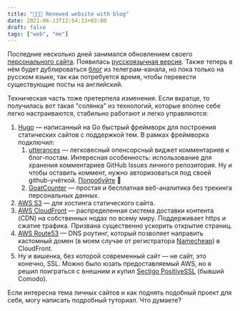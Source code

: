 ```yaml
---
title: "🧑🏼‍💻 Renewed website with blog"
date: 2021-06-13T12:54:13+03:00
draft: false
tags: ["web", "me"]
---
```


Последние несколько дней занимался обновлением своего [персонального сайта](https://ephemeralin.com/). Появилась [русскоязычная версия](https://ephemeralin.com/ru/). Также теперь в нём будет дублироваться [блог](https://ephemeralin.com/posts/) из телеграм-канала, но пока только на русском языке, так как потребуется время, чтобы перевести существующие посты на английский.

Техническая часть тоже претерпела изменения. Если вкратце, то получилась вот такая "солянка" из технологий, которые вполне себе легко настраиваются, стабильно работают и легко управляются:

1. [Hugo](https://gohugo.io/) — написанный на Go быстрый фреймворк для построения статических сайтов с поддержкой тем. В рамках фреймворка подключил:
    1. [utterances](https://utteranc.es) — легковесный опенсорсный виджет комментариев к блог-постам. Интересная особенность: использование для хранения комментариев GitHub Issues личного репозитория. Ну и чтобы оставить коммент, нужно авторизоваться под своей github-учёткой. [Попробуйте](https://ephemeralin.com/ru/posts/2021-06-13-new-personal-website/) 🙂
    2. [GoatCounter](https://goatcounter.com) — простая и бесплатная веб-аналитика без трекинга персональных данных.
2. [AWS S3](https://aws.amazon.com/s3/) — для хостинга статического сайта.
3. [AWS CloudFront](https://aws.amazon.com/cloudfront/) — распределенная система доставки контента (CDN) на собственных нодах по всему миру. Поддерживает https и сжатие трафика. Призвана существенно ускорить открытие страниц.
4. [AWS Route53](https://aws.amazon.com/route53/) — DNS роутинг, который позволяет направить кастомный домен (в моем случае от регистратора [Namecheap](https://www.namecheap.com)) в CloudFront.
5. Ну и вишенка, без которой современный сайт — не сайт, это конечно, SSL. Можно было юзать предоставляемый AWS, но я решил поиграться с внешним и купил [Sectigo PositiveSSL](https://www.gogetssl.com/sectigo/positivessl/) (бывший Comodo).

Если интересна тема личных сайтов и как поднять подобный проект для себя, могу написать подробный туториал. Что думаете?
